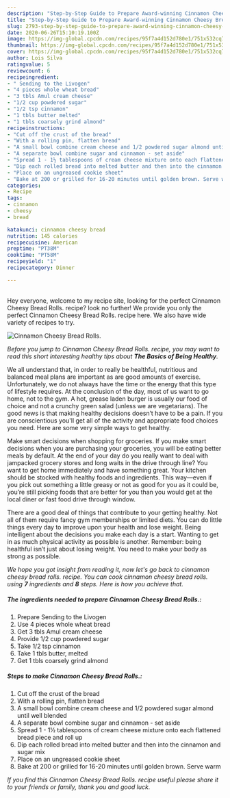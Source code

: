 ```yaml
---
description: "Step-by-Step Guide to Prepare Award-winning Cinnamon Cheesy Bread Rolls."
title: "Step-by-Step Guide to Prepare Award-winning Cinnamon Cheesy Bread Rolls."
slug: 2793-step-by-step-guide-to-prepare-award-winning-cinnamon-cheesy-bread-rolls
date: 2020-06-26T15:10:19.100Z
image: https://img-global.cpcdn.com/recipes/95f7a4d152d780e1/751x532cq70/cinnamon-cheesy-bread-rolls-recipe-main-photo.jpg
thumbnail: https://img-global.cpcdn.com/recipes/95f7a4d152d780e1/751x532cq70/cinnamon-cheesy-bread-rolls-recipe-main-photo.jpg
cover: https://img-global.cpcdn.com/recipes/95f7a4d152d780e1/751x532cq70/cinnamon-cheesy-bread-rolls-recipe-main-photo.jpg
author: Lois Silva
ratingvalue: 5
reviewcount: 6
recipeingredient:
- " Sending to the Livogen"
- "4 pieces whole wheat bread"
- "3 tbls Amul cream cheese"
- "1/2 cup powdered sugar"
- "1/2 tsp cinnamon"
- "1 tbls butter melted"
- "1 tbls coarsely grind almond"
recipeinstructions:
- "Cut off the crust of the bread"
- "With a rolling pin, flatten bread"
- "A small bowl combine cream cheese and 1/2 powdered sugar almond until well blended"
- "A separate bowl combine sugar and cinnamon - set aside"
- "Spread 1 - 1½ tablespoons of cream cheese mixture onto each flattened bread piece and roll up"
- "Dip each rolled bread into melted butter and then into the cinnamon and sugar mix"
- "Place on an ungreased cookie sheet"
- "Bake at 200 or grilled for 16-20 minutes until golden brown. Serve warm"
categories:
- Recipe
tags:
- cinnamon
- cheesy
- bread

katakunci: cinnamon cheesy bread 
nutrition: 145 calories
recipecuisine: American
preptime: "PT38M"
cooktime: "PT58M"
recipeyield: "1"
recipecategory: Dinner

---
```

<br>
Hey everyone, welcome to my recipe site, looking for the perfect Cinnamon Cheesy Bread Rolls. recipe? look no further! We provide you only the perfect Cinnamon Cheesy Bread Rolls. recipe here. We also have wide variety of recipes to try.
<br>


![Cinnamon Cheesy Bread Rolls.](https://img-global.cpcdn.com/recipes/95f7a4d152d780e1/751x532cq70/cinnamon-cheesy-bread-rolls-recipe-main-photo.jpg)

<i>Before you jump to Cinnamon Cheesy Bread Rolls. recipe, you may want to read this short interesting healthy tips about <strong>The Basics of Being Healthy</strong>.</i>

We all understand that, in order to really be healthful, nutritious and balanced meal plans are important as are good amounts of exercise. Unfortunately, we do not always have the time or the energy that this type of lifestyle requires. At the conclusion of the day, most of us want to go home, not to the gym. A hot, grease laden burger is usually our food of choice and not a crunchy green salad (unless we are vegetarians). The good news is that making healthy decisions doesn’t have to be a pain. If you are conscientious you'll get all of the activity and appropriate food choices you need. Here are some very simple ways to get healthy.

Make smart decisions when shopping for groceries. If you make smart decisions when you are purchasing your groceries, you will be eating better meals by default. At the end of your day do you really want to deal with jampacked grocery stores and long waits in the drive through line? You want to get home immediately and have something great. Your kitchen should be stocked with healthy foods and ingredients. This way—even if you pick out something a little greasy or not as good for you as it could be, you’re still picking foods that are better for you than you would get at the local diner or fast food drive through window.

There are a good deal of things that contribute to your getting healthy. Not all of them require fancy gym memberships or limited diets. You can do little things every day to improve upon your health and lose weight. Being intelligent about the decisions you make each day is a start. Wanting to get in as much physical activity as possible is another. Remember: being healthful isn’t just about losing weight. You need to make your body as strong as possible. 


<i>We hope you got insight from reading it, now let's go back to cinnamon cheesy bread rolls. recipe. You can cook cinnamon cheesy bread rolls. using <strong>7</strong> ingredients and <strong>8</strong> steps. Here is how you achieve that.
</i>

##### The ingredients needed to prepare Cinnamon Cheesy Bread Rolls.:

1. Prepare  Sending to the Livogen
1. Use 4 pieces whole wheat bread
1. Get 3 tbls Amul cream cheese
1. Provide 1/2 cup powdered sugar
1. Take 1/2 tsp cinnamon
1. Take 1 tbls butter, melted
1. Get 1 tbls coarsely grind almond


##### Steps to make Cinnamon Cheesy Bread Rolls.:

1. Cut off the crust of the bread
1. With a rolling pin, flatten bread
1. A small bowl combine cream cheese and 1/2 powdered sugar almond until well blended
1. A separate bowl combine sugar and cinnamon - set aside
1. Spread 1 - 1½ tablespoons of cream cheese mixture onto each flattened bread piece and roll up
1. Dip each rolled bread into melted butter and then into the cinnamon and sugar mix
1. Place on an ungreased cookie sheet
1. Bake at 200 or grilled for 16-20 minutes until golden brown. Serve warm


<i>If you find this Cinnamon Cheesy Bread Rolls. recipe useful please share it to your friends or family, thank you and good luck.</i>
